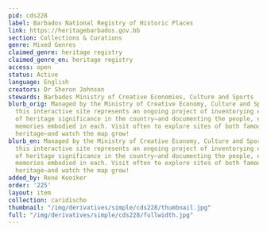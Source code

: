 ```yaml
---
pid: cds228
label: Barbados National Registry of Historic Places
link: https://heritagebarbados.gov.bb
section: Collections & Curations
genre: Mixed Genres
claimed_genre: heritage registry
claimed_genre_en: heritage registry
access: open
status: Active
language: English
creators: Dr Sheron Johnson
stewards: Barbados Ministry of Creative Economies, Culture and Sports
blurb_orig: Managed by the Ministry of Creative Economy, Culture and Sports of Barbados,
  this interactive site represents an ongoing project of inventorying every place
  of heritage significance in the country—and documenting the people, events, and
  memories embodied in each. Visit often to explore sites of both famous and hidden
  heritage—and watch the map grow!
blurb_en: Managed by the Ministry of Creative Economy, Culture and Sports of Barbados,
  this interactive site represents an ongoing project of inventorying every place
  of heritage significance in the country—and documenting the people, events, and
  memories embodied in each. Visit often to explore sites of both famous and hidden
  heritage—and watch the map grow!
added_by: René Kooiker
order: '225'
layout: item
collection: caridischo
thumbnail: "/img/derivatives/simple/cds228/thumbnail.jpg"
full: "/img/derivatives/simple/cds228/fullwidth.jpg"
---
```

